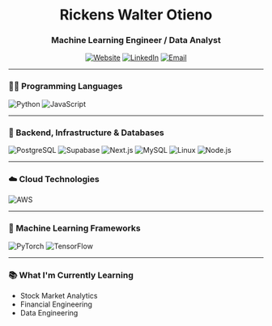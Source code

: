 <h1 align="center">Rickens Walter Otieno</h1>
<h3 align="center">Machine Learning Engineer / Data Analyst</h3>

<p align="center">
  <a href="https://yourwebsite.com"><img alt="Website" src="https://img.shields.io/badge/Website-000?style=for-the-badge&logo=Google-Chrome&logoColor=white" /></a>
  <a href="https://www.linkedin.com/in/otieno-walter-096370261/"><img alt="LinkedIn" src="https://img.shields.io/badge/LinkedIn-0077B5?style=for-the-badge&logo=linkedin&logoColor=white" /></a>
  <a href="mailto:youremail@example.com"><img alt="Email" src="https://img.shields.io/badge/Email-D14836?style=for-the-badge&logo=gmail&logoColor=white" /></a>
</p>

---

### 🧑‍💻 Programming Languages

![Python](https://img.shields.io/badge/-Python-FFD43B?style=for-the-badge&logo=python&logoColor=blue)
![JavaScript](https://img.shields.io/badge/-JavaScript-F7DF1E?style=for-the-badge&logo=javascript&logoColor=black)

---

### 🔧 Backend, Infrastructure & Databases

![PostgreSQL](https://img.shields.io/badge/-PostgreSQL-336791?style=for-the-badge&logo=postgresql&logoColor=white)
![Supabase](https://img.shields.io/badge/-Supabase-3ECF8E?style=for-the-badge&logo=supabase&logoColor=white)
![Next.js](https://img.shields.io/badge/-Next.js-000000?style=for-the-badge&logo=next.js)
![MySQL](https://img.shields.io/badge/-MySQL-00758F?style=for-the-badge&logo=mysql&logoColor=white)
![Linux](https://img.shields.io/badge/-Linux-FCC624?style=for-the-badge&logo=linux&logoColor=black)
![Node.js](https://img.shields.io/badge/-Node.js-339933?style=for-the-badge&logo=node.js&logoColor=white)

---

### ☁️ Cloud Technologies

![AWS](https://img.shields.io/badge/-AWS-FF9900?style=for-the-badge&logo=amazonaws&logoColor=white)

---

### 🤖 Machine Learning Frameworks

![PyTorch](https://img.shields.io/badge/-PyTorch-EE4C2C?style=for-the-badge&logo=pytorch&logoColor=white)
![TensorFlow](https://img.shields.io/badge/-TensorFlow-FF6F00?style=for-the-badge&logo=tensorflow&logoColor=white)

---

### 📚 What I'm Currently Learning

- Stock Market Analytics
- Financial Engineering
- Data Engineering

